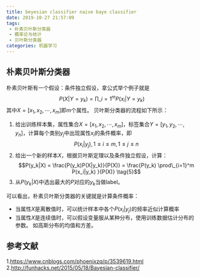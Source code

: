 ```yaml
---
title: beyesian classifier naive baye classifier
date: 2019-10-27 21:57:09
tags:
 - 朴素贝叶斯分类器
 - 概率论与统计
 - 贝叶斯分类器
categories: 机器学习
---
```


## 朴素贝叶斯分类器
朴素贝叶斯有一个假设：条件独立假设，拿公式举个例子就是
$$P(X|Y=y_k)=\prod\_{i=1}^m P(x_i|Y=y_k) \tag{3}$$
其中$X=[x_1, x_2,\cdots, x_m]$即$m$个属性。
贝叶斯分类器的流程如下所示：
1. 给出训练样本集，属性集合$X=[x_1, x_2,\cdots, x_m]$，标签集合$Y=[y_1, y_2,\cdots, y_n]$，计算每个类别$y_j$中出现属性$x_i$的条件概率，即
$$P(x_i|y_j), 1 \le i \le m, 1 \le j \le n \tag{4}$$
2. 给出一个新的样本$X$，根据贝叶斯定理以及条件独立假设，计算：
$$P(y_k|X) = \frac{P(y_k)P(X|y_k)}{P(X)} = \frac{P(y_k) \prod\_{i=1}^m P(x_i|y_k) }{P(X)} \tag{5}$$
3. 从$P(y_k|X)$中选出最大的$P$对应的$y_k$当做label。

可以看出，朴素贝叶斯分类器的关键就是计算条件概率：
- 当属性$X$是离散值时，可以统计样本中各个$P(x_i|y_j)$的频率近似计算概率
- 当属性$X$是连续值时，可以假设变量服从某种分布，使用训练数据估计分布的参数。 如高斯分布的均值和方差。


## 参考文献
1.https://www.cnblogs.com/phoenixzq/p/3539619.html
2.http://funhacks.net/2015/05/18/Bayesian-classifier/
